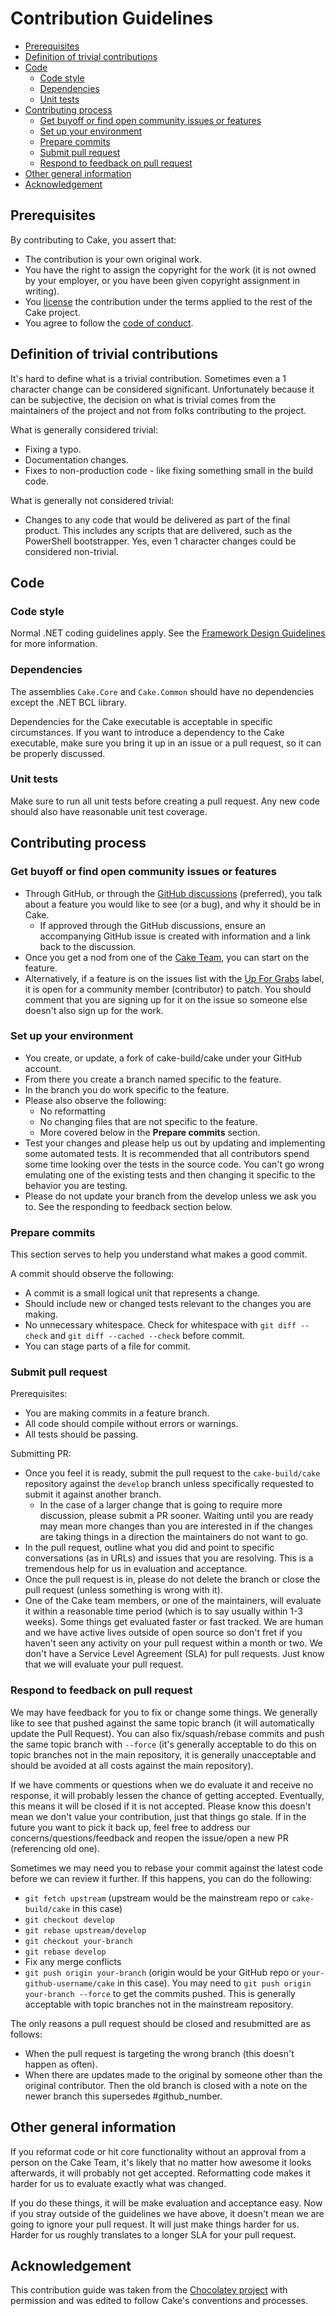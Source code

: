 # Contribution Guidelines

* [Prerequisites](#prerequisites)
* [Definition of trivial contributions](#definition-of-trivial-contributions)
* [Code](#code)
  * [Code style](#code-style)
  * [Dependencies](#dependencies)
  * [Unit tests](#unit-tests)
* [Contributing process](#contributing-process)
  * [Get buyoff or find open community issues or features](#get-buyoff-or-find-open-community-issues-or-features)
  * [Set up your environment](#Set-up-your-environment)
  * [Prepare commits](#prepare-commits)
  * [Submit pull request](#Submit-pull-request)
  * [Respond to feedback on pull request](#respond-to-feedback-on-pull-request)
* [Other general information](#other-general-information)
* [Acknowledgement](#acknowledgement)

## Prerequisites

By contributing to Cake, you assert that:

* The contribution is your own original work.
* You have the right to assign the copyright for the work (it is not owned by your employer, or
  you have been given copyright assignment in writing).
* You [license](https://github.com/cake-build/cake/blob/develop/LICENSE) the contribution under the terms applied to the rest of the Cake project.
* You agree to follow the [code of conduct](https://github.com/cake-build/cake/blob/develop/CODE_OF_CONDUCT.md).

## Definition of trivial contributions
It's hard to define what is a trivial contribution. Sometimes even a 1 character change can be considered significant.
Unfortunately because it can be subjective, the decision on what is trivial comes from the maintainers of the project
and not from folks contributing to the project.

What is generally considered trivial:

* Fixing a typo.
* Documentation changes.
* Fixes to non-production code - like fixing something small in the build code.

What is generally not considered trivial:

 * Changes to any code that would be delivered as part of the final product.
   This includes any scripts that are delivered, such as the PowerShell bootstrapper.
   Yes, even 1 character changes could be considered non-trivial.

## Code
### Code style

Normal .NET coding guidelines apply.
See the [Framework Design Guidelines](https://msdn.microsoft.com/en-us/library/ms229042%28v=vs.110%29.aspx) for more information.

### Dependencies

The assemblies `Cake.Core` and `Cake.Common` should have no dependencies except the .NET BCL library.

Dependencies for the Cake executable is acceptable in specific circumstances.
If you want to introduce a dependency to the Cake executable, make sure you bring it
up in an issue or a pull request, so it can be properly discussed.

### Unit tests

Make sure to run all unit tests before creating a pull request.
Any new code should also have reasonable unit test coverage.

## Contributing process
### Get buyoff or find open community issues or features

 * Through GitHub, or through the [GitHub discussions](https://github.com/cake-build/cake/discussions) (preferred),
   you talk about a feature you would like to see (or a bug), and why it should be in Cake.
   * If approved through the GitHub discussions, ensure an accompanying GitHub issue is created with
     information and a link back to the discussion.
 * Once you get a nod from one of the [Cake Team](https://github.com/cake-build?tab=members), you can start on the feature.
 * Alternatively, if a feature is on the issues list with the
   [Up For Grabs](https://github.com/cake-build/cake/labels/up-for-grabs) label,
   it is open for a community member (contributor) to patch. You should comment that you are signing up for it on
   the issue so someone else doesn't also sign up for the work.

### Set up your environment

 * You create, or update, a fork of cake-build/cake under your GitHub account.
 * From there you create a branch named specific to the feature.
 * In the branch you do work specific to the feature.
 * Please also observe the following:
    * No reformatting
    * No changing files that are not specific to the feature.
    * More covered below in the **Prepare commits** section.
 * Test your changes and please help us out by updating and implementing some automated tests.
   It is recommended that all contributors spend some time looking over the tests in the source code.
   You can't go wrong emulating one of the existing tests and then changing it specific to the behavior you are testing.
 * Please do not update your branch from the develop unless we ask you to. See the responding to feedback section below.

### Prepare commits
This section serves to help you understand what makes a good commit.

A commit should observe the following:

 * A commit is a small logical unit that represents a change.
 * Should include new or changed tests relevant to the changes you are making.
 * No unnecessary whitespace. Check for whitespace with `git diff --check` and `git diff --cached --check` before commit.
 * You can stage parts of a file for commit.

### Submit pull request
Prerequisites:

 * You are making commits in a feature branch.
 * All code should compile without errors or warnings.
 * All tests should be passing.

Submitting PR:

 * Once you feel it is ready, submit the pull request to the `cake-build/cake` repository against the `develop` branch
   unless specifically requested to submit it against another branch.
   * In the case of a larger change that is going to require more discussion,
     please submit a PR sooner. Waiting until you are ready may mean more changes than you are
     interested in if the changes are taking things in a direction the maintainers do not want to go.
 * In the pull request, outline what you did and point to specific conversations (as in URLs)
   and issues that you are resolving. This is a tremendous help for us in evaluation and acceptance.
 * Once the pull request is in, please do not delete the branch or close the pull request
   (unless something is wrong with it).
 * One of the Cake team members, or one of the maintainers, will evaluate it within a
   reasonable time period (which is to say usually within 1-3 weeks). Some things get evaluated
   faster or fast tracked. We are human and we have active lives outside of open source so don't
   fret if you haven't seen any activity on your pull request within a month or two.
   We don't have a Service Level Agreement (SLA) for pull requests.
   Just know that we will evaluate your pull request.

### Respond to feedback on pull request

We may have feedback for you to fix or change some things. We generally like to see that pushed against
the same topic branch (it will automatically update the Pull Request). You can also fix/squash/rebase
commits and push the same topic branch with `--force` (it's generally acceptable to do this on topic
branches not in the main repository, it is generally unacceptable and should be avoided at all costs
against the main repository).

If we have comments or questions when we do evaluate it and receive no response, it will probably
lessen the chance of getting accepted. Eventually, this means it will be closed if it is not accepted.
Please know this doesn't mean we don't value your contribution, just that things go stale. If in the
future you want to pick it back up, feel free to address our concerns/questions/feedback and reopen
the issue/open a new PR (referencing old one).

Sometimes we may need you to rebase your commit against the latest code before we can review it further.
If this happens, you can do the following:

 * `git fetch upstream` (upstream would be the mainstream repo or `cake-build/cake` in this case)
 * `git checkout develop`
 * `git rebase upstream/develop`
 * `git checkout your-branch`
 * `git rebase develop`
 * Fix any merge conflicts
 * `git push origin your-branch` (origin would be your GitHub repo or `your-github-username/cake` in this case).
   You may need to `git push origin your-branch --force` to get the commits pushed.
   This is generally acceptable with topic branches not in the mainstream repository.

The only reasons a pull request should be closed and resubmitted are as follows:

 * When the pull request is targeting the wrong branch (this doesn't happen as often).
 * When there are updates made to the original by someone other than the original contributor.
   Then the old branch is closed with a note on the newer branch this supersedes #github_number.

## Other general information
If you reformat code or hit core functionality without an approval from a person on the Cake Team,
it's likely that no matter how awesome it looks afterwards, it will probably not get accepted.
Reformatting code makes it harder for us to evaluate exactly what was changed.

If you do these things, it will be make evaluation and acceptance easy.
Now if you stray outside of the guidelines we have above, it doesn't mean we are going to ignore
your pull request. It will just make things harder for us.
Harder for us roughly translates to a longer SLA for your pull request.

## Acknowledgement

This contribution guide was taken from the [Chocolatey project](https://chocolatey.org/)
with permission and was edited to follow Cake's conventions and processes.
